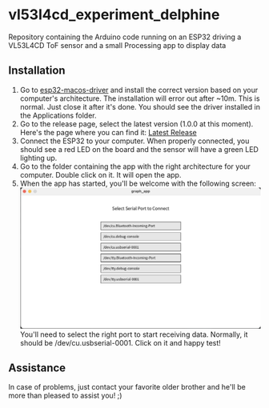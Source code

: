 # vl53l4cd_experiment_delphine

Repository containing the Arduino code running on an ESP32 driving a VL53L4CD ToF sensor and a small Processing app to display data


## Installation

1. Go to [esp32-macos-driver](https://www.silabs.com/developer-tools/usb-to-uart-bridge-vcp-drivers) and install the correct version based on your computer's architecture. The installation will error out after ~10m. This is normal. Just close it after it's done. You should see the driver installed in the Applications folder.
2. Go to the release page, select the latest version (1.0.0 at this moment). Here's the page where you can find it: [Latest Release](https://github.com/Varmoes/vl53l4cd_experiment_delphine/releases/tag/Latest)
3. Connect the ESP32 to your computer. When properly connected, you should see a red LED on the board and the sensor will have a green LED lighting up.
4. Go to the folder containing the app with the right architecture for your computer. Double click on it. It will open the app.
5. When the app has started, you'll be welcome with the following screen:![1742678589176](image/README/1742678589176.png)
   You'll need to select the right port to start receiving data. Normally, it should be /dev/cu.usbserial-0001. Click on it and happy test!


## Assistance

In case of problems, just contact your favorite older brother and he'll be more than pleased to assist you! ;)

